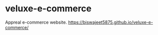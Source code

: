 # veluxe-e-commerce
 Appreal e-commerce website.
https://biswajeet5875.github.io/veluxe-e-commerce/
